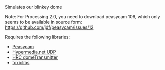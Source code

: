 Simulates our blinkey dome

Note: For Processing 2.0, you need to download peasycam 106, which only seems to be available in source form:
https://github.com/jdf/peasycam/issues/12

Requires the following libraries:

* [Peasycam](http://mrfeinberg.com/peasycam/)
* [Hypermedia.net UDP](http://ubaa.net/shared/processing/udp/)
* [HRC domeTransmitter](https://github.com/hackrockcity/domeTransmitter)
* [toxiclibs](http://hg.postspectacular.com/toxiclibs/downloads/)
